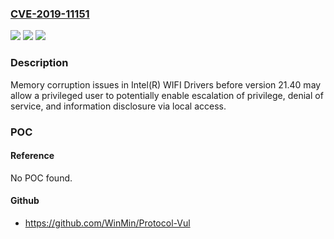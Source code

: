 ### [CVE-2019-11151](https://cve.mitre.org/cgi-bin/cvename.cgi?name=CVE-2019-11151)
![](https://img.shields.io/static/v1?label=Product&message=Intel(R)%20WIFI%20Drivers%20and%20Intel(R)%20PROSet%2FWireless%20WiFi%20Software%20extension%20DLL&color=blue)
![](https://img.shields.io/static/v1?label=Version&message=n%2Fa&color=blue)
![](https://img.shields.io/static/v1?label=Vulnerability&message=Escalation%20of%20Privilege%2C%20Denial%20of%20Service%2C%20Information%20Disclosure&color=brighgreen)

### Description

Memory corruption issues in Intel(R) WIFI Drivers before version 21.40 may allow a privileged user to potentially enable escalation of privilege, denial of service, and information disclosure via local access.

### POC

#### Reference
No POC found.

#### Github
- https://github.com/WinMin/Protocol-Vul


